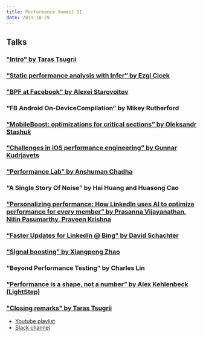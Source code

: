 ```yaml
---
title: Performance Summit II
date: 2019-10-29
---
```


## Talks

### ["Intro" by Taras Tsugrii](https://www.youtube.com/watch?v=-jyM9eHLo74&list=PLkBzZYJWYzWsbI6sQnqKYF_YEupsdnxIi&index=2)

### [“Static performance analysis with Infer” by Ezgi Çiçek](https://www.youtube.com/watch?v=-sqdJbvqeNQ&list=PLkBzZYJWYzWsbI6sQnqKYF_YEupsdnxIi)

### ["BPF at Facebook" by Alexei Starovoitov](https://www.youtube.com/watch?v=ZYBXZFKPS28&list=PLkBzZYJWYzWsbI6sQnqKYF_YEupsdnxIi&index=3)

### “FB Android On-DeviceCompilation” by Mikey Rutherford

### [“MobileBoost: optimizations for critical sections” by Oleksandr Stashuk](https://www.youtube.com/watch?v=dyBg5MmI4pA&list=PLkBzZYJWYzWsbI6sQnqKYF_YEupsdnxIi&index=4)

### [“Challenges in iOS performance engineering” by Gunnar Kudrjavets](https://www.youtube.com/watch?v=zdxvxZAUhbI&list=PLkBzZYJWYzWsbI6sQnqKYF_YEupsdnxIi&index=5)

### [“Performance Lab” by Anshuman Chadha](https://www.youtube.com/watch?v=gnTs1FTQo-8&list=PLkBzZYJWYzWsbI6sQnqKYF_YEupsdnxIi&index=6)

### “A Single Story Of Noise” by Hai Huang and Huasong Cao

### [“Personalizing performance: How LinkedIn uses AI to optimize performance for every member” by Prasanna Vijayanathan, Nitin Pasumarthy, Praveen Krishna](https://www.youtube.com/watch?v=4A13Pzal8Hg&list=PLkBzZYJWYzWsbI6sQnqKYF_YEupsdnxIi&index=7)

### [“Faster Updates for LinkedIn @ Bing” by David Schachter](https://www.youtube.com/watch?v=cYs1aYVNUoQ&list=PLkBzZYJWYzWsbI6sQnqKYF_YEupsdnxIi&index=8)

### [“Signal boosting” by Xiangpeng Zhao](https://www.youtube.com/watch?v=90wiDt2onoM&list=PLkBzZYJWYzWsbI6sQnqKYF_YEupsdnxIi&index=10)

### “Beyond Performance Testing” by Charles Lin

### [“Performance is a shape, not a number” by Alex Kehlenbeck (LightStep)](https://www.youtube.com/watch?v=EG7Zhd6gLiw&list=PLkBzZYJWYzWsbI6sQnqKYF_YEupsdnxIi&index=9)

### ["Closing remarks" by Taras Tsugrii](https://www.youtube.com/watch?v=pDBqpDH2qL4&list=PLkBzZYJWYzWsbI6sQnqKYF_YEupsdnxIi&index=11)

- [Youtube playlist](https://www.youtube.com/playlist?list=PLkBzZYJWYzWsbI6sQnqKYF_YEupsdnxIi)
- [Slack channel](https://performancesummithq.slack.com/archives/C014S1L1GL9)
